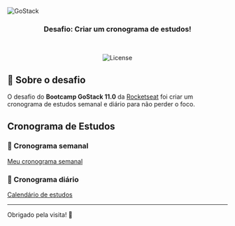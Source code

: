 <img alt="GoStack" src="https://storage.googleapis.com/golden-wind/bootcamp-gostack/header-desafios.png" />

<h3 align="center">
  Desafio: Criar um cronograma de estudos!
</h3>

<br>

<p align="center">
  <img alt="License" src="https://img.shields.io/badge/license-MIT-%ff5050">
</p>

## :rocket: Sobre o desafio

O desafio do **Bootcamp GoStack 11.0** da [Rocketseat](https://rocketseat.com.br) foi criar um cronograma de estudos semanal e diário para não perder o foco.

## Cronograma de Estudos

### 📅 Cronograma semanal

[Meu cronograma semanal](https://www.notion.so/a7e055873a24415a93d74d87fb5ff5f4)

### 📅 Cronograma diário

[Calendário de estudos](https://www.notion.so/1639910202a44384845e0d9690bb8039)

---
Obrigado pela visita! 💜
